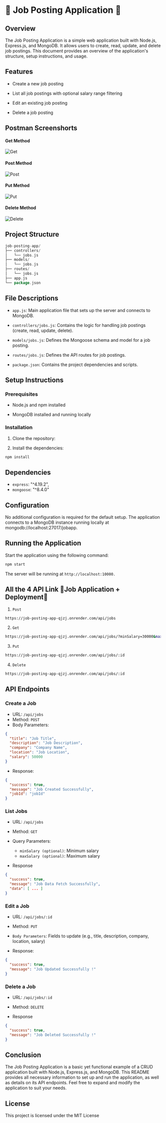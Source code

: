 # 🚀 Job Posting Application 🚀

## Overview
The Job Posting Application is a simple web application built with Node.js, Express.js, and MongoDB. It allows users to create, read, update, and delete job postings. This document provides an overview of the application's structure, setup instructions, and usage.

## Features

- Create a new job posting

- List all job postings with optional salary range filtering

- Edit an existing job posting

- Delete a job posting
## Postman Screenshorts

#### Get Method
![Get](./Images/Get.png)

#### Post Method
![Post](./Images/Post.png)

#### Put Method
![Put](./Images/Put.png)

#### Delete Method
![Delete](./Images/Delete.png)


## Project Structure

```go
job-posting-app/
├── controllers/
│   └── jobs.js
├── models/
│   └── jobs.js
├── routes/
│   └── jobs.js
├── app.js
└── package.json
```

## File Descriptions

- `app.js`: Main application file that sets up the server and connects to MongoDB.

- `controllers/jobs.js`: Contains the logic for handling job postings (create, read, update, delete).

- `models/jobs.js`: Defines the Mongoose schema and model for a job posting.

- `routes/jobs.js`: Defines the API routes for job postings.

- `package.json`: Contains the project dependencies and scripts.

## Setup Instructions

### Prerequisites

- Node.js and npm installed

- MongoDB installed and running locally

### Installation

1. Clone the repository:

2. Install the dependencies:
```sh
npm install
```
    
## Dependencies
    
 -  `express`: "^4.19.2",
 - `mongoose`: "^8.4.0"

## Configuration

No additional configuration is required for the default setup. The application connects to a MongoDB instance running locally at mongodb://localhost:27017/jobapp.

## Running the Application

Start the application using the following command:
```sh
npm start
```
The server will be running at `http://localhost:10000.`

## All the 4 API Link 🔄Job Application + Deployment🔄

1. `Post`
  ```bash
  https://job-posting-app-qjzj.onrender.com/api/jobs
  ```
   2. `Get`
  ```bash
  https://job-posting-app-qjzj.onrender.com/api/jobs/?minSalary=30000&maxSalary=1100000
  ```
  3. `Put`
  ```bash
  https://job-posting-app-qjzj.onrender.com/api/jobs/:id
  ```
  4. `Delete`
  ```bash
  https://job-posting-app-qjzj.onrender.com/api/jobs/:id
  ```

## API Endpoints

### Create a Job

- URL: `/api/jobs`
- Method: `POST`
- Body Parameters:
```json
{
  "title": "Job Title",
  "description": "Job Description",
  "company": "Company Name",
  "location": "Job Location",
  "salary": 50000
}
```

- Response:
```json
{
  "success": true,
  "message": "Job Created Successfully",
  "jobId": "jobId"
}
```

### List Jobs

- URL: `/api/jobs`

- Method: `GET`

- Query Parameters:

    - `minSalary (optional)`: Minimum salary
    - `maxSalary (optional)`: Maximum salary

- Response
```json
{
  "success": true,
  "message": "Job Data Fetch Successfully",
  "data": [ ... ]
}
```
### Edit a Job

- URL: `/api/jobs/:id`

- Method: `PUT`

- `Body Parameters`: Fields to update (e.g., title, description, company, location, salary)

- Response:
```json
{
  "success": true,
  "message": "Job Updated Successfully !"
}
```

### Delete a Job

- URL: `/api/jobs/:id`

- Method: `DELETE`

- Response
```json
{
  "success": true,
  "message": "Job Deleted Successfully !"
}
```


## Conclusion

The Job Posting Application is a basic yet functional example of a CRUD application built with Node.js, Express.js, and MongoDB. This README provides all necessary information to set up and run the application, as well as details on its API endpoints. Feel free to expand and modify the application to suit your needs.

## License

This project is licensed under the MIT License